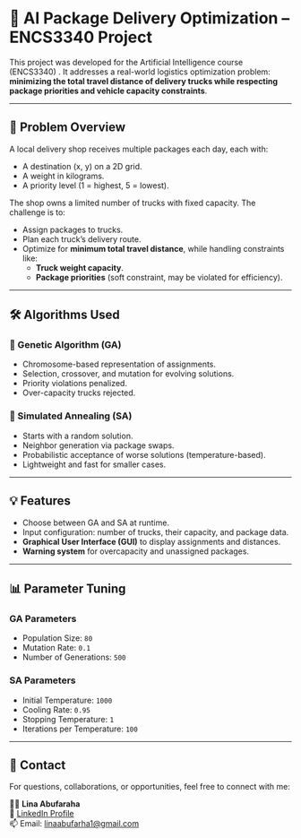 # 🚚 AI Package Delivery Optimization – ENCS3340 Project

This project was developed for the Artificial Intelligence course (ENCS3340) . It addresses a real-world logistics optimization problem: **minimizing the total travel distance of delivery trucks while respecting package priorities and vehicle capacity constraints**.

---

## 🧠 Problem Overview

A local delivery shop receives multiple packages each day, each with:
- A destination (x, y) on a 2D grid.
- A weight in kilograms.
- A priority level (1 = highest, 5 = lowest).

The shop owns a limited number of trucks with fixed capacity. The challenge is to:
- Assign packages to trucks.
- Plan each truck’s delivery route.
- Optimize for **minimum total travel distance**, while handling constraints like:
  - **Truck weight capacity**.
  - **Package priorities** (soft constraint, may be violated for efficiency).

---

## 🛠 Algorithms Used

### 🔹 Genetic Algorithm (GA)
- Chromosome-based representation of assignments.
- Selection, crossover, and mutation for evolving solutions.
- Priority violations penalized.
- Over-capacity trucks rejected.

### 🔹 Simulated Annealing (SA)
- Starts with a random solution.
- Neighbor generation via package swaps.
- Probabilistic acceptance of worse solutions (temperature-based).
- Lightweight and fast for smaller cases.

---

## 💡 Features

- Choose between GA and SA at runtime.
- Input configuration: number of trucks, their capacity, and package data.
- **Graphical User Interface (GUI)** to display assignments and distances.
- **Warning system** for overcapacity and unassigned packages.

---

## 📊 Parameter Tuning

### GA Parameters
- Population Size: `80`
- Mutation Rate: `0.1`
- Number of Generations: `500`

### SA Parameters
- Initial Temperature: `1000`
- Cooling Rate: `0.95`
- Stopping Temperature: `1`
- Iterations per Temperature: `100`

---

## 📧 Contact

For questions, collaborations, or opportunities, feel free to connect with me:

👩‍💻 **Lina Abufaraha**  
🔗 [LinkedIn Profile](https://www.linkedin.com/in/linaabufarha/)   
📫 Email: linaabufarha1@gmail.com


